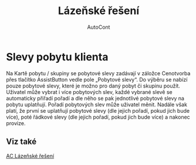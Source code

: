 ﻿---
    title: "Lázeňské řešení"
    author: AutoCont
    ms.date: 04/30/2018
    ms.topic: article
    ms.prod: dynamics-nav-2017
    ms.contentlocale: cs-cz
    ms.lasthandoff: 04/30/2018
---

# Slevy pobytu klienta

Na Kartě pobytu / skupiny se pobytové slevy zadávají v záložce Cenotvorba přes tlačítko AssistButton vedle pole „Pobytové slevy“. Do výběru se nabízí pouze pobytové slevy, které je možno pro daný pobyt či skupinu použít. Uživatel může vybrat i více pobytových slev, každé vybrané slevě se automaticky přiřadí pořadí a dle něho se pak jednotlivé pobytové slevy na pobytu uplatňují. Pořadí pobytových slev může uživatel měnit. Nadále však platí, že první se uplatňují pobytové slevy (dle jejich pořadí, pokud jich bude více), poté řádkové slevy (dle jejich pořadí, pokud jich bude více) a nakonec provize. 


## <a name="see-also"></a>Viz také
[AC Lázeňské řešení](ac-spa-solution.md)